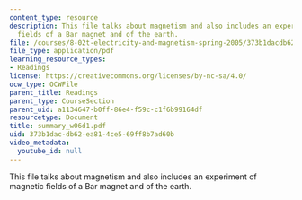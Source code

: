 ```yaml
---
content_type: resource
description: This file talks about magnetism and also includes an experiment of magnetic
  fields of a Bar magnet and of the earth.
file: /courses/8-02t-electricity-and-magnetism-spring-2005/373b1dacdb62ea814ce569ff8b7ad60b_summary_w06d1.pdf
file_type: application/pdf
learning_resource_types:
- Readings
license: https://creativecommons.org/licenses/by-nc-sa/4.0/
ocw_type: OCWFile
parent_title: Readings
parent_type: CourseSection
parent_uid: a1134647-b0ff-86e4-f59c-c1f6b99164df
resourcetype: Document
title: summary_w06d1.pdf
uid: 373b1dac-db62-ea81-4ce5-69ff8b7ad60b
video_metadata:
  youtube_id: null
---
```

This file talks about magnetism and also includes an experiment of magnetic fields of a Bar magnet and of the earth.